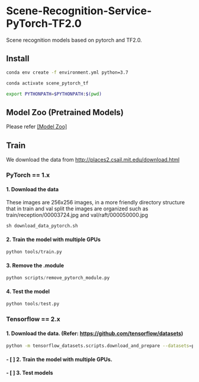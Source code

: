 # Scene-Recognition-Service-PyTorch-TF2.0

Scene recognition models based on pytorch and TF2.0.

## Install

```bash
conda env create -f environment.yml python=3.7

conda activate scene_pytorch_tf

export PYTHONPATH=$PYTHONPATH:$(pwd)
```

## Model Zoo (Pretrained Models)

Please refer [[Model Zoo]](model_zoo.md)

## Train

We download the data from http://places2.csail.mit.edu/download.html

### PyTorch == 1.x

#### 1. Download the data

These images are 256x256 images, in a more friendly directory structure that in train and val split the images are organized such as train/reception/00003724.jpg and val/raft/000050000.jpg

```python
sh download_data_pytorch.sh
```

#### 2. Train the model with multiple GPUs

```bash
python tools/train.py
```

#### 3. Remove the .module

```python
python scripts/remove_pytorch_module.py
```

#### 4. Test the model

````python
python tools/test.py
````

### Tensorflow == 2.x

#### 1. Download the data. (Refer: https://github.com/tensorflow/datasets)

```bash
python -m tensorflow_datasets.scripts.download_and_prepare --datasets=places365_small
```

#### - [ ] 2. Train the model with multiple GPUs.

#### - [ ] 3. Test models
